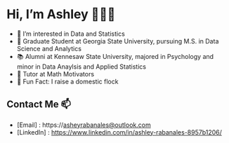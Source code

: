 # Hi, I’m Ashley 👩🏻‍💻
- 🥑 I’m interested in Data and Statistics 
- 🫧 Graduate Student at Georgia State University, pursuing M.S. in Data Science and Analytics
- 📚 Alumni at Kennesaw State University, majored in Psychology and minor in Data Anaylsis and Applied Statistics 
- 🐚 Tutor at Math Motivators
- 🐥 Fun Fact: I raise a domestic flock 


## Contact Me 📫 
+ [Email] : https://asheyrabanales@outlook.com
+ [LinkedIn] : https://www.linkedin.com/in/ashley-rabanales-8957b1206/
